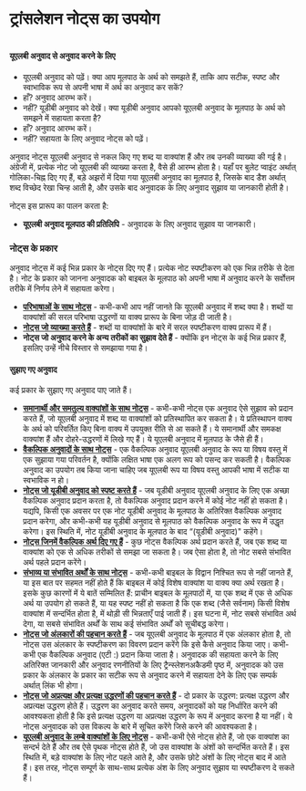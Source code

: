 # ट्रांसलेशन नोट्स का उपयोग

 #

#### यूएलबी अनुवाद से अनुवाद करने के लिए

* यूएलबी अनुवाद को पढ़ें। क्या आप मूलपाठ के अर्थ को समझते हैं, ताकि आप सटीक, स्पष्ट और स्वाभाविक रूप से अपनी भाषा में अर्थ का अनुवाद कर सकें?
* हाँ? अनुवाद आरम्भ करें।
* नहीं? यूडीबी अनुवाद को देखें। क्या यूडीबी अनुवाद आपको यूएलबी अनुवाद के मूलपाठ के अर्थ को समझने में सहायता करता है?
* हाँ? अनुवाद आरम्भ करें।
* नहीं? सहायता के लिए अनुवाद नोट्स को पढ़ें।

अनुवाद नोट्स यूएलबी अनुवाद से नकल किए गए शब्द या वाक्यांश हैं और तब उनकी व्याख्या की गई है। अंग्रेजी में, प्रत्येक नोट जो यूएलबी की व्याख्या करता है, वैसे ही आरम्भ होता है। यहाँ पर बुलेट प्वाइंट अर्थात् गोलिका-चिह्न दिए गए हैं, बड़े अझरों में दिया गया यूएलबी अनुवाद का मूलपाठ है, जिसके बाद डैश अर्थात् शब्द विच्छेद रेखा चिन्ह आती है, और उसके बाद अनुवादक के लिए अनुवाद सुझाव या जानकारी होती है।

नोट्स इस प्रारूप का पालन करता है:

* **यूएलबी अनुवाद मूलपाठ की प्रतिलिपि** - अनुवादक के लिए अनुवाद सुझाव या जानकारी।


### नोट्स के प्रकार

अनुवाद नोट्स में कई भिन्न प्रकार के नोट्स दिए गए हैं। प्रत्येक नोट स्पष्टीकरण को एक भिन्न तरीके से देता है। नोट के प्रकार को जानना अनुवादक को बाइबल के मूलपाठ को अपनी भाषा में अनुवाद करने के सर्वोत्तम तरीके में निर्णय लेने में सहायता करेगा।

* **[परिभाषाओं के साथ नोट्स](../resources-def/01.md)** - कभी-कभी आप नहीं जानते कि यूएलबी अनुवाद में शब्द क्या है। शब्दों या वाक्यांशों की सरल परिभाषा उद्धरणों या वाक्य प्रारूप के बिना जोड़ दी जाती है।
* **[नोट्स जो व्याख्या करते हैं](../resources-eplain/01.md)** - शब्दों या वाक्यांशों के बारे में सरल स्पष्टीकरण वाक्य प्रारूप में हैं।
* **नोट्स जो अनुवाद करने के अन्य तरीकों का सुझाव देते हैं** - क्योंकि इन नोट्स के कई भिन्न प्रकार हैं, इसलिए उन्हें नीचे विस्तार से समझाया गया है।

#### सुझाए गए अनुवाद

कई प्रकार के सुझाए गए अनुवाद पाए जाते हैं।

* **[समानार्थी और समतुल्य वाक्यांशों के साथ नोट्स](../resources-synequi/01.md)** - कभी-कभी नोट्स एक अनुवाद ऐसे सुझाव को प्रदान करते हैं, जो यूएलबी अनुवाद में शब्द या वाक्यांशों को प्रतिस्थापित कर सकता है। ये प्रतिस्थापन वाक्य के अर्थ को परिवर्तित किए बिना वाक्य में उपयुक्त रीति से आ सकते हैं। ये समानार्थी और समकक्ष वाक्यांश हैं और दोहरे-उद्धरणों में लिखे गए हैं। ये यूएलबी अनुवाद में मूलपाठ के जैसे ही हैं।
* **[वैकल्पिक अनुवादों के साथ नोट्स](../resources-alter/01.md)** - एक वैकल्पिक अनुवाद यूएलबी अनुवाद के रूप या विषय वस्तु में एक सुझाया गया परिवर्तन है, क्योंकि लक्षित भाषा एक अलग रूप को पसन्द कर सकती है। वैकल्पिक अनुवाद का उपयोग तब किया जाना चाहिए जब यूएलबी रूप या विषय वस्तु आपकी भाषा में सटीक या स्वभाविक न हो।
* **[नोट्स जो यूडीबी अनुवाद को स्पष्ट करते हैं](../resources-clarify/01.md)** - जब यूडीबी अनुवाद यूएलबी अनुवाद के लिए एक अच्छा वैकल्पिक अनुवाद प्रदान करता है, तो वैकल्पिक अनुवाद प्रदान करने में कोई नोट नहीं हो सकता है। यद्यपि, किसी एक अवसर पर एक नोट यूडीबी अनुवाद के मूलपाठ के अतिरिक्त वैकल्पिक अनुवाद प्रदान करेगा, और कभी-कभी यह यूडीबी अनुवाद से मूलपाठ को वैकल्पिक अनुवाद के रूप में उद्धृत करेगा। इस स्थिति में, नोट यूडीबी अनुवाद के मूलपाठ के बाद “(यूडीबी अनुवाद)" कहेंगे।
* **[नोट्स जिनमें वैकल्पिक अर्थ दिए गए हैं](../resources-alterm/01.md)** - कुछ नोट्स वैकल्पिक अर्थ प्रदान करते हैं, जब एक शब्द या वाक्यांश को एक से अधिक तरीकों से समझा जा सकता है। जब ऐसा होता है, तो नोट सबसे संभावित अर्थ पहले प्रदान करेंगे।
* **[संभाव्य या संभावित अर्थों के साथ नोट्स](../resources-porp/01.md)** - कभी-कभी बाइबल के विद्वान निश्चित रूप से नहीं जानते हैं, या इस बात पर सहमत नहीं होते हैं कि बाइबल में कोई विशेष वाक्यांश या वाक्य क्या अर्थ रखता है। इसके कुछ कारणों में ये बातें सम्मिलित हैं: प्राचीन बाइबल के मूलपाठों में, या एक शब्द में एक से अधिक अर्थ या उपयोग हो सकते हैं, या यह स्पष्ट नहीं हो सकता है कि एक शब्द (जैसे सर्वनाम) किसी विशेष वाक्यांश में सन्दर्भित होता है, में थोड़ी सी भिन्नताएँ पाई जाती हैं। इस घटना में, नोट सबसे संभावित अर्थ देगा, या सबसे संभावित अर्थों के साथ कई संभावित अर्थों को सूचीबद्ध करेगा। 
* **[नोट्स जो अंलकारों की पहचान करते हैं](../resources-fofs/01.md)** - जब यूएलबी अनुवाद के मूलपाठ में एक अंलकार होता है, तो नोट्स उस अंलकार के स्पष्टीकरण का विवरण प्रदान करेंगे कि इसे कैसे अनुवाद किया जाए। कभी-कभी एक वैकल्पिक अनुवाद (एटी :) प्रदान किया जाता है। अनुवादक की सहायता करने के लिए अतिरिक्त जानकारी और अनुवाद रणनीतियों के लिए ट्रैन्स्लेशनअकैडमी पृष्ठ में, अनुवादक को उस प्रकार के अंलकार के प्रकार का सटीक रूप से अनुवाद करने में सहायता देने के लिए एक सम्पर्क अर्थात् लिंक भी होगा।
* **[नोट्स जो अप्रत्यक्ष और प्रत्यक्ष उद्धरणों की पहचान करते हैं](../resources-iordquote/01.md)** - दो प्रकार के उद्धरण: प्रत्यक्ष उद्धरण और अप्रत्यक्ष उद्धरण होते हैं। उद्धरण का अनुवाद करते समय, अनुवादकों को यह निर्धारित करने की आवश्यकता होती है कि इसे प्रत्यक्ष उद्धरण या अप्रत्यक्ष उद्धरण के रूप में अनुवाद करना है या नहीं। ये नोट्स अनुवादक को उस विकल्प के बारे में सूचित करेंगे जिसे करने की आवश्यकता है।
* **[यूएलबी अनुवाद के लम्बे वाक्यांशों के लिए नोट्स](../resources-long/01.md)** - कभी-कभी ऐसे नोट्स होते हैं, जो एक वाक्यांश का सन्दर्भ देते हैं और तब ऐसे पृथक नोट्स होते हैं, जो उस वाक्यांश के अंशों को सन्दर्भित करते हैं। इस स्थिति में, बड़े वाक्यांश के लिए नोट पहले आते है, और उसके छोटे अंशों के लिए नोट्स बाद में आते हैं। इस तरह, नोट्स सम्पूर्ण के साथ-साथ प्रत्येक अंश के लिए अनुवाद सुझाव या स्पष्टीकरण दे सकते हैं।
